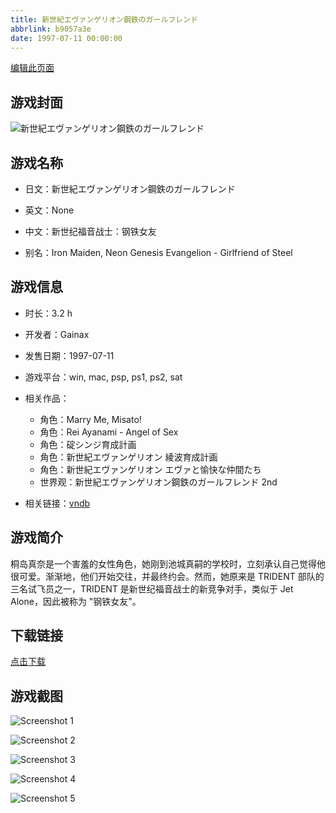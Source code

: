 ```yaml
---
title: 新世紀エヴァンゲリオン鋼鉄のガールフレンド
abbrlink: b9057a3e
date: 1997-07-11 00:00:00
---
```

[编辑此页面](https://github.com/ACG-3/ADV3-source/blob/main/source/_posts/games/%E6%96%B0%E4%B8%96%E7%B4%80%E3%82%A8%E3%83%B4%E3%82%A1%E3%83%B3%E3%82%B2%E3%83%AA%E3%82%AA%E3%83%B3%E9%8B%BC%E9%89%84%E3%81%AE%E3%82%AC%E3%83%BC%E3%83%AB%E3%83%95%E3%83%AC%E3%83%B3%E3%83%89.md)

## 游戏封面

![新世紀エヴァンゲリオン鋼鉄のガールフレンド](https%3A//pan.timero.xyz/onedrive/img_lib_001/%E6%96%B0%E4%B8%96%E7%B4%80%E3%82%A8%E3%83%B4%E3%82%A1%E3%83%B3%E3%82%B2%E3%83%AA%E3%82%AA%E3%83%B3%E9%8B%BC%E9%89%84%E3%81%AE%E3%82%AC%E3%83%BC%E3%83%AB%E3%83%95%E3%83%AC%E3%83%B3%E3%83%89_cover.avif)


## 游戏名称

- 日文：新世紀エヴァンゲリオン鋼鉄のガールフレンド
- 英文：None
- 中文：新世纪福音战士：钢铁女友

- 别名：Iron Maiden, Neon Genesis Evangelion - Girlfriend of Steel


## 游戏信息

- 时长：3.2 h
- 开发者：Gainax
- 发售日期：1997-07-11
- 游戏平台：win, mac, psp, ps1, ps2, sat
- 相关作品：
   - 角色：Marry Me, Misato!
   - 角色：Rei Ayanami - Angel of Sex
   - 角色：碇シンジ育成計画
   - 角色：新世紀エヴァンゲリオン 綾波育成計画
   - 角色：新世紀エヴァンゲリオン エヴァと愉快な仲間たち
   - 世界观：新世紀エヴァンゲリオン鋼鉄のガールフレンド 2nd

- 相关链接：[vndb](https://vndb.org/v556)


## 游戏简介

桐岛真奈是一个害羞的女性角色，她刚到池城真嗣的学校时，立刻承认自己觉得他很可爱。渐渐地，他们开始交往，并最终约会。然而，她原来是 TRIDENT 部队的三名试飞员之一，TRIDENT 是新世纪福音战士的新竞争对手，类似于 Jet Alone，因此被称为 "钢铁女友"。




## 下载链接

[点击下载](https://pan.timero.xyz/onedrive/adv_lib_001/%E6%96%B0%E4%B8%96%E7%B4%80%E3%82%A8%E3%83%B4%E3%82%A1%E3%83%B3%E3%82%B2%E3%83%AA%E3%82%AA%E3%83%B3%E9%8B%BC%E9%89%84%E3%81%AE%E3%82%AC%E3%83%BC%E3%83%AB%E3%83%95%E3%83%AC%E3%83%B3%E3%83%89)


## 游戏截图


![Screenshot 1](https%3A//pan.timero.xyz/onedrive/img_lib_001/%E6%96%B0%E4%B8%96%E7%B4%80%E3%82%A8%E3%83%B4%E3%82%A1%E3%83%B3%E3%82%B2%E3%83%AA%E3%82%AA%E3%83%B3%E9%8B%BC%E9%89%84%E3%81%AE%E3%82%AC%E3%83%BC%E3%83%AB%E3%83%95%E3%83%AC%E3%83%B3%E3%83%89_Screenshot_1.avif)

![Screenshot 2](https%3A//pan.timero.xyz/onedrive/img_lib_001/%E6%96%B0%E4%B8%96%E7%B4%80%E3%82%A8%E3%83%B4%E3%82%A1%E3%83%B3%E3%82%B2%E3%83%AA%E3%82%AA%E3%83%B3%E9%8B%BC%E9%89%84%E3%81%AE%E3%82%AC%E3%83%BC%E3%83%AB%E3%83%95%E3%83%AC%E3%83%B3%E3%83%89_Screenshot_2.avif)

![Screenshot 3](https%3A//pan.timero.xyz/onedrive/img_lib_001/%E6%96%B0%E4%B8%96%E7%B4%80%E3%82%A8%E3%83%B4%E3%82%A1%E3%83%B3%E3%82%B2%E3%83%AA%E3%82%AA%E3%83%B3%E9%8B%BC%E9%89%84%E3%81%AE%E3%82%AC%E3%83%BC%E3%83%AB%E3%83%95%E3%83%AC%E3%83%B3%E3%83%89_Screenshot_3.avif)

![Screenshot 4](https%3A//pan.timero.xyz/onedrive/img_lib_001/%E6%96%B0%E4%B8%96%E7%B4%80%E3%82%A8%E3%83%B4%E3%82%A1%E3%83%B3%E3%82%B2%E3%83%AA%E3%82%AA%E3%83%B3%E9%8B%BC%E9%89%84%E3%81%AE%E3%82%AC%E3%83%BC%E3%83%AB%E3%83%95%E3%83%AC%E3%83%B3%E3%83%89_Screenshot_4.avif)

![Screenshot 5](https%3A//pan.timero.xyz/onedrive/img_lib_001/%E6%96%B0%E4%B8%96%E7%B4%80%E3%82%A8%E3%83%B4%E3%82%A1%E3%83%B3%E3%82%B2%E3%83%AA%E3%82%AA%E3%83%B3%E9%8B%BC%E9%89%84%E3%81%AE%E3%82%AC%E3%83%BC%E3%83%AB%E3%83%95%E3%83%AC%E3%83%B3%E3%83%89_Screenshot_5.avif)

